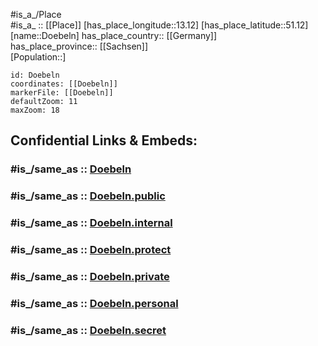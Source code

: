 ﻿---
confidential: public
isDeleted: false
location:
- 51.12
- 13.12
mapmarker: city
mapzoom:
- 7
- 12
SpocWebEntityId: 29944
tags:
- geo/City
type: City
---

#is_a_/Place  
#is_a_ :: [[Place]] 
[has_place_longitude::13.12] 
[has_place_latitude::51.12] 
[name::Doebeln] 
has_place_country:: [[Germany]]  
has_place_province:: [[Sachsen]]  
[Population::] 



```leaflet
id: Doebeln
coordinates: [[Doebeln]] 
markerFile: [[Doebeln]] 
defaultZoom: 11 
maxZoom: 18
```


## Confidential Links & Embeds: 

### #is_/same_as :: [Doebeln](/_Standards/Earth/Continent/Europe/Europe~Central/Germany/Germany~East/Sachsen/counties~Sachsen/Mittelsachsen/cities~Mittelsachsen/Döbeln/City/Doebeln.md) 

### #is_/same_as :: [Doebeln.public](/_public/Earth/Continent/Europe/Europe~Central/Germany/Germany~East/Sachsen/counties~Sachsen/Mittelsachsen/cities~Mittelsachsen/Döbeln/City/Doebeln.public.md) 

### #is_/same_as :: [Doebeln.internal](/_internal/Earth/Continent/Europe/Europe~Central/Germany/Germany~East/Sachsen/counties~Sachsen/Mittelsachsen/cities~Mittelsachsen/Döbeln/City/Doebeln.internal.md) 

### #is_/same_as :: [Doebeln.protect](/_protect/Earth/Continent/Europe/Europe~Central/Germany/Germany~East/Sachsen/counties~Sachsen/Mittelsachsen/cities~Mittelsachsen/Döbeln/City/Doebeln.protect.md) 

### #is_/same_as :: [Doebeln.private](/_private/Earth/Continent/Europe/Europe~Central/Germany/Germany~East/Sachsen/counties~Sachsen/Mittelsachsen/cities~Mittelsachsen/Döbeln/City/Doebeln.private.md) 

### #is_/same_as :: [Doebeln.personal](/_personal/Earth/Continent/Europe/Europe~Central/Germany/Germany~East/Sachsen/counties~Sachsen/Mittelsachsen/cities~Mittelsachsen/Döbeln/City/Doebeln.personal.md) 

### #is_/same_as :: [Doebeln.secret](/_secret/Earth/Continent/Europe/Europe~Central/Germany/Germany~East/Sachsen/counties~Sachsen/Mittelsachsen/cities~Mittelsachsen/Döbeln/City/Doebeln.secret.md)

